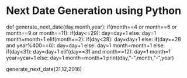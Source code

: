 # Next Date Generation using Python

def generate_next_date(day,month,year):
    if(month==4 or month==6 or month==9 or month==11):
        if(day<=29):
            day=day+1
        else:
            day=1
            month=month+1
    elif(month==2):
        if(day<28):
            day=day+1
        else:
            if(day==28 and year%400==0):
                day=day+1
            else:
                day=1
                month=month+1
    else:
        if(day<31):
            day=day+1
        elif(day==31 and month==12):
            day=1
            month=1
            year=year+1
        else:
            day=1
            month=month+1
    print(day,"-",month,"-",year)
    

generate_next_date(31,12,2016)
